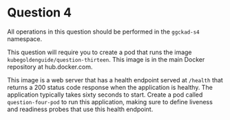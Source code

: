 # Question 4

All operations in this question should be performed in the `ggckad-s4` namespace. 

This question will require you to create a pod that runs the image `kubegoldenguide/question-thirteen`. This image is in the main Docker repository at hub.docker.com. 

This image is a web server that has a health endpoint served at `/health` that returns a 200 status code response when the application is healthy. The application typically takes sixty seconds to start. Create a pod called `question-four-pod` to run this application, making sure to define liveness and readiness probes that use this health endpoint.
